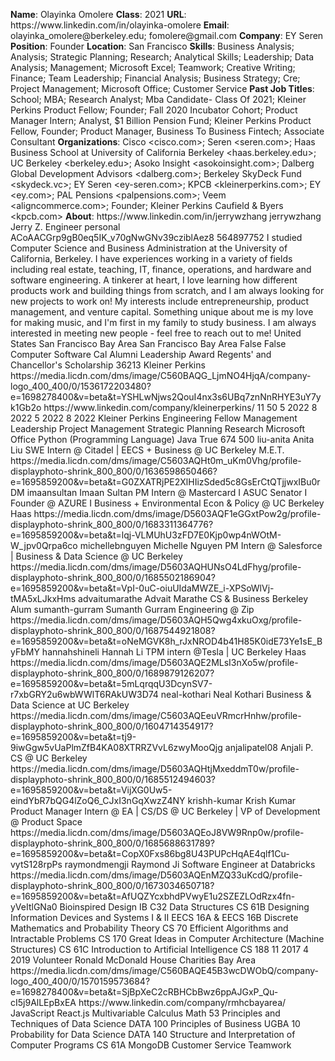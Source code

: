 **Name**: Olayinka Omolere
**Class**: 2021
**URL**: https://www\.linkedin\.com/in/olayinka\-omolere
**Email**: olayinka\_omolere@berkeley\.edu; fomolere@gmail\.com
**Company**: EY Seren
**Position**: Founder
**Location**: San Francisco
**Skills**: Business Analysis; Analysis; Strategic Planning; Research; Analytical Skills; Leadership; Data Analysis; Management; Microsoft Excel; Teamwork; Creative Writing; Finance; Team Leadership; Financial Analysis; Business Strategy; Cre; Project Management; Microsoft Office; Customer Service
**Past Job Titles**: School; MBA; Research Analyst; Mba Candidate\- Class Of 2021; Kleiner Perkins Product Fellow; Founder; Fall 2020 Incubator Cohort; Product Manager Intern; Analyst, $1 Billion Pension Fund; Kleiner Perkins Product Fellow, Founder; Product Manager, Business To Business Fintech; Associate Consultant
**Organizations**: Cisco <cisco\.com>; Seren <seren\.com>; Haas Business School at University of California Berkeley <haas\.berkeley\.edu>; UC Berkeley <berkeley\.edu>; Asoko Insight <asokoinsight\.com>; Dalberg Global Development Advisors <dalberg\.com>; Berkeley SkyDeck Fund <skydeck\.vc>; EY Seren <ey\-seren\.com>; KPCB <kleinerperkins\.com>; EY <ey\.com>; PAL Pensions <palpensions\.com>; Veem <aligncommerce\.com>; Founder; Kleiner Perkins Caufield & Byers <kpcb\.com>
**About**: https://www\.linkedin\.com/in/jerrywzhang jerrywzhang Jerry Z\. Engineer personal ACoAACGrp9gB0eq5IK\_v70gNwGNv39cziblAez8 564897752 I studied Computer Science and Business Administration at the University of California, Berkeley\.   I have experiences working in a variety of fields including real estate, teaching, IT, finance, operations, and hardware and software engineering\. A tinkerer at heart, I love learning how different products work and building things from scratch, and I am always looking for new projects to work on\! My interests include entrepreneurship, product management, and venture capital\. Something unique about me is my love for making music, and I'm first in my family to study business\.  I am always interested in meeting new people \- feel free to reach out to me\! United States San Francisco Bay Area San Francisco Bay Area False False Computer Software Cal Alumni Leadership Award Regents' and Chancellor's Scholarship 36213 Kleiner Perkins https://media\.licdn\.com/dms/image/C560BAQG\_LjmNO4HjqA/company\-logo\_400\_400/0/1536172203480?e=1698278400&v=beta&t=YSHLwNjws2QouI4nx3s6UBq7znNnRHYE3uY7yk1Gb2o https://www\.linkedin\.com/company/kleinerperkins/ 11 50 5 2022 8 2022 5 2022 8 2022 Kleiner Perkins Engineering Fellow Management Leadership Project Management Strategic Planning Research Microsoft Office Python \(Programming Language\) Java True 674 500 liu\-anita Anita Liu SWE Intern @ Citadel | EECS \+ Business @ UC Berkeley M\.E\.T\. https://media\.licdn\.com/dms/image/C5603AQHt0m\_uKm0Vhg/profile\-displayphoto\-shrink\_800\_800/0/1636598650466?e=1695859200&v=beta&t=G0ZXATRjPE2XlHIizSded5c8GsErCtQTjjwxIBu0rDM imaansultan Imaan Sultan PM Intern @ Mastercard I ASUC Senator I Founder @ AZURE I Business \+ Environmental Econ & Policy @ UC Berkeley Haas https://media\.licdn\.com/dms/image/D5603AQF1eGGxtPow2g/profile\-displayphoto\-shrink\_800\_800/0/1683311364776?e=1695859200&v=beta&t=lqj\-VLMUhU3zFD7E0Kjp0wp4nWOtM\-W\_jpv0Qrpa6co michellebnguyen Michelle Nguyen PM Intern @ Salesforce | Business & Data Science @ UC Berkeley https://media\.licdn\.com/dms/image/D5603AQHUNsO4LdFhyg/profile\-displayphoto\-shrink\_800\_800/0/1685502186904?e=1695859200&v=beta&t=VpI\-0uC\-oiuUIdaMWZE\_i\-XPSoWlVj\-tMA5xLJkxHms advaitumarathe Advait Marathe CS & Business Berkeley Alum sumanth\-gurram Sumanth Gurram Engineering @ Zip https://media\.licdn\.com/dms/image/D5603AQH5Qwg4xkuOxg/profile\-displayphoto\-shrink\_800\_800/0/1687544921808?e=1695859200&v=beta&t=oNeMGVK8h\_rJxNROD4b41H85K0idE73Ye1sE\_ByFbMY hannahshineli Hannah Li TPM intern @Tesla | UC Berkeley Haas https://media\.licdn\.com/dms/image/D5603AQE2MLsI3nXo5w/profile\-displayphoto\-shrink\_800\_800/0/1689879126207?e=1695859200&v=beta&t=5mLqrqqU3DcynSV7\-r7xbGRY2u6wbWWlT6RAkUW3D74 neal\-kothari Neal Kothari Business & Data Science at UC Berkeley https://media\.licdn\.com/dms/image/C5603AQEeuVRmcrHnhw/profile\-displayphoto\-shrink\_800\_800/0/1604714354917?e=1695859200&v=beta&t=tj9\-9iwGgw5vUaPlmZfB4KA08XTRRZVvL6zwyMooQjg anjalipatel08 Anjali P\. CS @ UC Berkeley https://media\.licdn\.com/dms/image/D5603AQHtjMxeddmT0w/profile\-displayphoto\-shrink\_800\_800/0/1685512494603?e=1695859200&v=beta&t=VijXG0Uw5\-eindYbR7bQG4lZoQ6\_CJxI3nGqXwzZ4NY krishh\-kumar Krish Kumar Product Manager Intern @ EA | CS/DS @ UC Berkeley | VP of Development @ Product Space https://media\.licdn\.com/dms/image/D5603AQEoJ8VW9Rnp0w/profile\-displayphoto\-shrink\_800\_800/0/1685688631789?e=1695859200&v=beta&t=CopX0Fxs86bg8U43PUPcHqAE4qlf1Cu\-vytS128rpPs raymondmengji Raymond Ji Software Engineer at Databricks https://media\.licdn\.com/dms/image/D5603AQEnMZQ33uKcdQ/profile\-displayphoto\-shrink\_800\_800/0/1673034650718?e=1695859200&v=beta&t=AfUQZYcxbhdPVwyE1u2SZEZLOdRzx4fn\-yVeItlGNa0 Bioinspired Design IB C32 Data Structures CS 61B Designing Information Devices and Systems I & II EECS 16A & EECS 16B Discrete Mathematics and Probability Theory CS 70 Efficient Algorithms and Intractable Problems CS 170 Great Ideas in Computer Architecture \(Machine Structures\) CS 61C Introduction to Artificial Intelligence CS 188 11 2017 4 2019 Volunteer Ronald McDonald House Charities Bay Area https://media\.licdn\.com/dms/image/C560BAQE45B3wcDWObQ/company\-logo\_400\_400/0/1570159573684?e=1698278400&v=beta&t=SjBpXeC2cRBHCbBwz6ppAJGxP\_Qu\-cI5j9AlLEpBxEA https://www\.linkedin\.com/company/rmhcbayarea/ JavaScript React\.js Multivariable Calculus Math 53 Principles and Techniques of Data Science DATA 100 Principles of Business UGBA 10 Probability for Data Science DATA 140 Structure and Interpretation of Computer Programs CS 61A MongoDB Customer Service Teamwork
